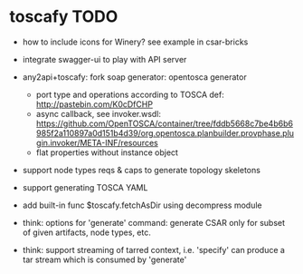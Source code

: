 # toscafy TODO

* how to include icons for Winery? see example in csar-bricks

* integrate swagger-ui to play with API server



* any2api+toscafy: fork soap generator: opentosca generator
  * port type and operations according to TOSCA def: http://pastebin.com/K0cDfCHP
  * async callback, see invoker.wsdl: https://github.com/OpenTOSCA/container/tree/fddb5668c7be4b6b6985f2a110897a0d151b4d39/org.opentosca.planbuilder.provphase.plugin.invoker/META-INF/resources
  * flat properties without instance object

* support node types reqs & caps to generate topology skeletons
* support generating TOSCA YAML
* add built-in func $toscafy.fetchAsDir using decompress module
* think: options for 'generate' command: generate CSAR only for subset of given artifacts, node types, etc.
* think: support streaming of tarred context, i.e. 'specify' can produce a tar stream which is consumed by 'generate'

